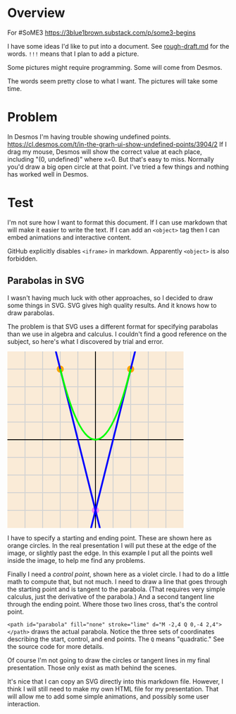 # Overview

For #SoME3
https://3blue1brown.substack.com/p/some3-begins

I have some ideas I'd like to put into a document.
See [rough-draft.md](https://github.com/TradeIdeasPhilip/divide-by-zero/blob/master/rough-draft.md) for the words.
`!!!` means that I plan to add a picture.

Some pictures might require programming.
Some will come from Desmos.

The words seem pretty close to what I want.
The pictures will take some time.

# Problem

In Desmos I'm having trouble showing undefined points.
https://cl.desmos.com/t/in-the-grarh-ui-show-undefined-points/3904/2
If I drag my mouse, Desmos will show the correct value at each place, including "(0, undefined)" where x=0.
But that's easy to miss.
Normally you'd draw a big open circle at that point.
I've tried a few things and nothing has worked well in Desmos.

# Test

I'm not sure how I want to format this document.
If I can use markdown that will make it easier to write the text.
If I can add an `<object>` tag then I can embed animations and interactive content.


GitHub explicitly disables `<iframe>` in markdown.
Apparently `<object>` is also forbidden.

## Parabolas in SVG

I wasn't having much luck with other approaches, so I decided to draw some things in SVG.
SVG gives high quality results.
And it knows how to draw parabolas.

The problem is that SVG uses a different format for specifying parabolas than we use in algebra and calculus.
I couldn't find a good reference on the subject, so here's what I discovered by trial and error.

<svg
  style="height: 400px; width: 400px; background-color: antiquewhite"
  viewBox="-5 -5 10 10"
  xmlns="http://www.w3.org/2000/svg"
  stroke-width="0.1"
  transform="scale(1 -1)">
  <g id="grid" stroke-width="0.05" fill="none" stroke="lightgray">
    <path d="M -5,-4 H 5"></path>
    <path d="M -5,-3 H 5"></path>
    <path d="M -5,-2 H 5"></path>
    <path d="M -5,-1 H 5"></path>
    <path d="M -5,1 H 5"></path>
    <path d="M -5,2 H 5"></path>
    <path d="M -5,3 H 5"></path>
    <path d="M -5,4 H 5"></path>
    <path d="M -4,-5 V 5"></path>
    <path d="M -3,-5 V 5"></path>
    <path d="M -2,-5 V 5"></path>
    <path d="M -1,-5 V 5"></path>
    <path d="M 1,-5 V 5"></path>
    <path d="M 2,-5 V 5"></path>
    <path d="M 3,-5 V 5"></path>
    <path d="M 4,-5 V 5"></path>
    <path stroke="black" d="M -5,0 L 5,0 M 0,-5 0,5"></path>
  </g>
  <g fill="orange">
    <circle id="startingPoint" cx="-2" cy="4" r="0.2"></circle>
    <circle id="endingPoint" cx="2" cy="4" r="0.2"></circle>
    <circle id="controlPoint" cx="0" cy="-4" r="0.2" fill="violet"></circle>
  </g>
  <g id="tangentLines" fill="none" stroke="blue">
    <path d="M -3,8 L 1,-8"><!--  y = -4x - 4  --></path>
    <path d="M 3,8 L -1,-8"><!--  y = 4x - 4  --></path>
  </g>
  <path
    id="parabola"
    fill="none"
    stroke="lime"
    d="M -2,4 Q 0,-4 2,4">
  </path>
</svg>

I have to specify a starting and ending point.
These are shown here as orange circles.
In the real presentation I will put these at the edge of the image, or slightly past the edge.
In this example I put all the points well inside the image, to help me find any problems.

Finally I need a _control point_, shown here as a violet circle.
I had to do a little math to compute that, but not much.
I need to draw a line that goes through the starting point and is tangent to the parabola.
(That requires very simple calculus, just the derivative of the parabola.)
And a second tangent line through the ending point.
Where those two lines cross, that's the control point.

`<path id="parabola" fill="none" stroke="lime" d="M -2,4 Q 0,-4 2,4"></path>` draws the actual parabola.
Notice the three sets of coordinates describing the start, control, and end points.
The `Q` means "quadratic." 
See the source code for more details.

Of course I'm not going to draw the circles or tangent lines in my final presentation.
Those only exist as math behind the scenes.

It's nice that I can copy an SVG directly into this markdown file.
However, I think I will still need to make my own HTML file for my presentation.
That will allow me to add some simple animations, and possibly some user interaction.